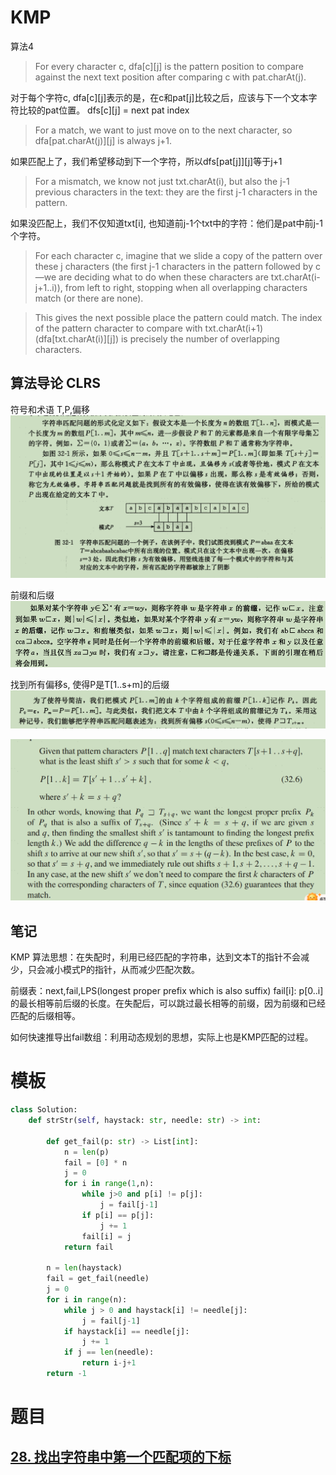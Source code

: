 # KMP

算法4

> For every character c, dfa[c][j] is the pattern position to compare against the next text position after comparing c with pat.charAt(j).

对于每个字符c, dfa[c][j]表示的是，在c和pat[j]比较之后，应该与下一个文本字符比较的pat位置。
dfs[c][j] = next pat index

> For a match, we want to just move on to the 
next character, so dfa[pat.charAt(j)][j] is 
always j+1.

如果匹配上了，我们希望移动到下一个字符，所以dfs[pat[j]][j]等于j+1

> For a mismatch, we know not just txt.charAt(i), but also the j-1 previous characters in the text: they are the first j-1 characters in the pattern.

如果没匹配上，我们不仅知道txt[i], 也知道前j-1个txt中的字符：他们是pat中前j-1个字符。

> For each character c, imagine that we slide a copy of the pattern over these j characters (the first j-1 characters in the pattern followed by c—we are deciding what to do when these characters are txt.charAt(i-j+1..i)), from left to right, stopping when all overlapping characters match (or there are none). 

> This gives the next possible place the pattern 
could match. The index of the pattern character to compare with txt.charAt(i+1) (dfa[txt.charAt(i)][j]) is precisely the number of overlapping characters.

## 算法导论 CLRS

符号和术语
T,P,偏移
![](../../../images/20240717102323.png)

前缀和后缀
![](../../../images/20240717101946.png)

找到所有偏移s, 使得P是T[1..s+m]的后缀
![](../../../images/20240717102128.png)


![](../../../images/20240717102657.png)

## 笔记

KMP 算法思想：在失配时，利用已经匹配的字符串，达到文本T的指针不会减少，只会减小模式P的指针，从而减少匹配次数。

前缀表：next,fail,LPS(longest proper prefix which is also suffix)
fail[i]: p[0..i]的最长相等前后缀的长度。在失配后，可以跳过最长相等的前缀，因为前缀和已经匹配的后缀相等。

如何快速推导出fail数组：利用动态规划的思想，实际上也是KMP匹配的过程。

# 模板

```py
class Solution:
    def strStr(self, haystack: str, needle: str) -> int:

        def get_fail(p: str) -> List[int]:
            n = len(p)
            fail = [0] * n
            j = 0
            for i in range(1,n):
                while j>0 and p[i] != p[j]:
                    j = fail[j-1]
                if p[i] == p[j]:
                    j += 1
                fail[i] = j
            return fail
        
        n = len(haystack)
        fail = get_fail(needle)
        j = 0
        for i in range(n):
            while j > 0 and haystack[i] != needle[j]:
                j = fail[j-1]
            if haystack[i] == needle[j]:
                j += 1
            if j == len(needle):
                return i-j+1
        return -1
```

# 题目

## [28\. 找出字符串中第一个匹配项的下标](https://leetcode.cn/problems/find-the-index-of-the-first-occurrence-in-a-string/)